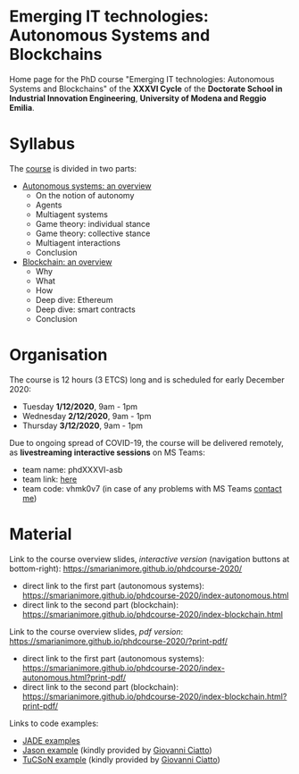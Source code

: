# Emerging IT technologies: Autonomous Systems and Blockchains

Home page for the PhD course "Emerging IT technologies: Autonomous Systems and Blockchains" of the **XXXVI Cycle** of the **Doctorate School in Industrial Innovation Engineering**, **University of Modena and Reggio Emilia**.

# Syllabus

The [course](https://smarianimore.github.io/phdcourse-2020/) is divided in two parts:
 - [Autonomous systems: an overview](https://smarianimore.github.io/phdcourse-2020/index-autonomous.html)
   - On the notion of autonomy
   - Agents
   - Multiagent systems
   - Game theory: individual stance
   - Game theory: collective stance
   - Multiagent interactions
   - Conclusion
 - [Blockchain: an overview](https://smarianimore.github.io/phdcourse-2020/index-blockchain.html)
   - Why
   - What
   - How
   - Deep dive: Ethereum
   - Deep dive: smart contracts
   - Conclusion

# Organisation

The course is 12 hours (3 ETCS) long and is scheduled for early December 2020:
 - Tuesday   **1/12/2020**, 9am - 1pm
 - Wednesday **2/12/2020**, 9am - 1pm
 - Thursday  **3/12/2020**, 9am - 1pm

Due to ongoing spread of COVID-19, the course will be delivered remotely, as **livestreaming interactive sessions** on MS Teams:
 - team name: phdXXXVI-asb
 - team link: [here](https://teams.microsoft.com/l/team/19%3ac76066c0f7344388b00df7f161d3672d%40thread.tacv2/conversations?groupId=ae3b68dc-aaec-40f0-ba97-55615d2d1ab8&tenantId=e787b025-3fc6-4802-874a-9c988768f892)
 - team code: vhmk0v7
(in case of any problems with MS Teams [contact me](mailto:stefano.mariani@unimore.it))

# Material

Link to the course overview slides, *interactive version* (navigation buttons at bottom-right): https://smarianimore.github.io/phdcourse-2020/
 - direct link to the first part (autonomous systems): https://smarianimore.github.io/phdcourse-2020/index-autonomous.html
 - direct link to the second part (blockchain): https://smarianimore.github.io/phdcourse-2020/index-blockchain.html
 
Link to the course overview slides, *pdf version*: https://smarianimore.github.io/phdcourse-2020/?print-pdf/
 - direct link to the first part (autonomous systems): https://smarianimore.github.io/phdcourse-2020/index-autonomous.html?print-pdf/
 - direct link to the second part (blockchain): https://smarianimore.github.io/phdcourse-2020/index-blockchain.html?print-pdf/
 
Links to code examples:
 - [JADE examples](https://github.com/smarianimore/phdcourse-2020-jade)
 - [Jason example](https://gitlab.com/pika-lab/courses/as/ay1920/jason-agents) (kindly provided by [Giovanni Ciatto](https://about.me/gciatto))
 - [TuCSoN example](https://gitlab.com/pika-lab/courses/ds/aa1920/lab-02) (kindly provided by [Giovanni Ciatto](https://about.me/gciatto))
